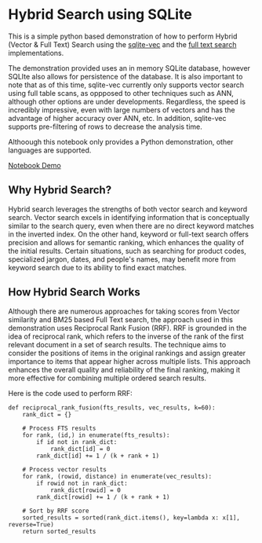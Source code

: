 # Hybrid Search using SQLite

This is a simple python based demonstration of how to perform Hybrid (Vector & Full Text) Search using the [sqlite-vec](https://github.com/asg017/sqlite-vec) and the [full text search](https://www.sqlite.org/fts5.html) implementations.

The demonstration provided uses an in memory SQLite database, however SQLIte also allows for persistence of the database. It is also important to note that as of this time, sqlite-vec currently only supports vector search using full table scans, as oppposed to other techniques such as ANN, although other options are under developments. Regardless, the speed is incredibly impressive, even with large numbers of vectors and has the advantage of higher accuracy over ANN, etc. In addition, sqlite-vec supports pre-filtering of rows to decrease the analysis time.

Althoough this notebook only provides a Python demonstration, other languages are supported.

[Notebook Demo](https://github.com/liamca/sqlite-hybrid-search/blob/main/sqlite-hybrid-search.ipynb)

## Why Hybrid Search?

Hybrid search leverages the strengths of both vector search and keyword search. Vector search excels in identifying information that is conceptually similar to the search query, even when there are no direct keyword matches in the inverted index. On the other hand, keyword or full-text search offers precision and allows for semantic ranking, which enhances the quality of the initial results. Certain situations, such as searching for product codes, specialized jargon, dates, and people's names, may benefit more from keyword search due to its ability to find exact matches.

## How Hybrid Search Works

Although there are numerous approaches for taking scores from Vector similarity and BM25 based Full Text search, the approach used in this demonstration uses Reciprocal Rank Fusion (RRF). 
RRF is grounded in the idea of reciprocal rank, which refers to the inverse of the rank of the first relevant document in a set of search results. The technique aims to consider the positions of items in the original rankings and assign greater importance to items that appear higher across multiple lists. This approach enhances the overall quality and reliability of the final ranking, making it more effective for combining multiple ordered search results.

Here is the code used to perform RRF:

```code
def reciprocal_rank_fusion(fts_results, vec_results, k=60):  
    rank_dict = {}  
  
    # Process FTS results  
    for rank, (id,) in enumerate(fts_results):  
        if id not in rank_dict:  
            rank_dict[id] = 0  
        rank_dict[id] += 1 / (k + rank + 1)  
  
    # Process vector results  
    for rank, (rowid, distance) in enumerate(vec_results):  
        if rowid not in rank_dict:  
            rank_dict[rowid] = 0  
        rank_dict[rowid] += 1 / (k + rank + 1)  
  
    # Sort by RRF score  
    sorted_results = sorted(rank_dict.items(), key=lambda x: x[1], reverse=True)  
    return sorted_results
```
